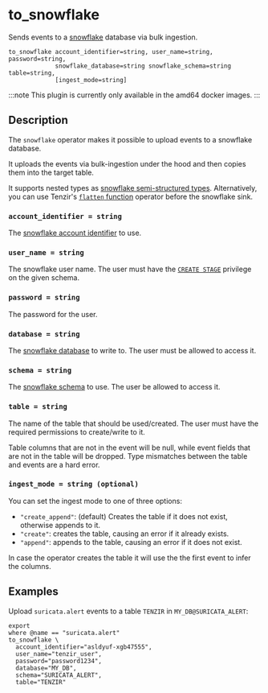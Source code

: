 # to_snowflake

Sends events to a [snowflake](https://www.snowflake.com/) database via bulk ingestion.

```tql
to_snowflake account_identifier=string, user_name=string, password=string,
             snowflake_database=string snowflake_schema=string table=string,
             [ingest_mode=string]
```

:::note
This plugin is currently only available in the amd64 docker images.
:::

## Description

The `snowflake` operator makes it possible to upload events to a snowflake database.

It uploads the events via bulk-ingestion under the hood and then copies them into the target table.

It supports nested types as
[snowflake semi-structured types](https://docs.snowflake.com/en/sql-reference/data-types-semistructured).
Alternatively, you can use Tenzir's [`flatten` function](../functions/flatten.md)
operator before the snowflake sink.

### `account_identifier = string`

The [snowflake account identifier](https://docs.snowflake.com/en/user-guide/admin-account-identifier) to use.

### `user_name = string`

The snowflake user name. The user must have the
[`CREATE STAGE`](https://docs.snowflake.com/en/sql-reference/sql/create-stage#access-control-requirements)
privilege on the given schema.

### `password = string`

The password for the user.

### `database = string`

The [snowflake database](https://docs.snowflake.com/en/sql-reference/ddl-database)
to write to. The user must be allowed to access it.

### `schema = string`

The [snowflake schema](https://docs.snowflake.com/en/sql-reference/ddl-database)
to use. The user be allowed to access it.

### `table = string`

The name of the table that should be used/created. The user must have the required
permissions to create/write to it.

Table columns that are not in the event will be null, while event fields
that are not in the table will be dropped. Type mismatches between the table and
events are a hard error.

### `ingest_mode = string (optional)`

You can set the ingest mode to one of three options:

* `"create_append"`: (default) Creates the table if it does not exist, otherwise appends to it.
* `"create"`: creates the table, causing an error if it already exists.
* `"append"`: appends to the table, causing an error if it does not exist.

In case the operator creates the table it will use the the first event to infer
the columns.

## Examples

Upload `suricata.alert` events to a table `TENZIR` in `MY_DB@SURICATA_ALERT`:

```tql
export
where @name == "suricata.alert"
to_snowflake \
  account_identifier="asldyuf-xgb47555",
  user_name="tenzir_user",
  password="password1234",
  database="MY_DB",
  schema="SURICATA_ALERT",
  table="TENZIR"
```
